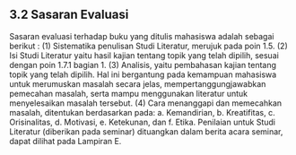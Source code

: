 ## 3.2 Sasaran Evaluasi
Sasaran evaluasi terhadap buku yang ditulis mahasiswa adalah sebagai berikut :
(1) Sistematika penulisan Studi Literatur, merujuk pada poin 1.5.
(2) Isi Studi Literatur yaitu hasil kajian tentang topik yang telah dipilih, sesuai dengan
poin 1.7.1 bagian 1.
(3) Analisis, yaitu pembahasan kajian tentang topik yang telah dipilih. Hal ini bergantung pada kemampuan mahasiswa untuk merumuskan masalah secara jelas, mempertanggungjawabkan pemecahan masalah, serta mampu menggunakan literatur untuk menyelesaikan masalah tersebut.
(4) Cara menanggapi dan memecahkan masalah, ditentukan berdasarkan pada:
a. Kemandirian,
b. Kreatifitas,
c. Orisinalitas,
d. Motivasi,
e. Ketekunan, dan
f. Etika.
Penilaian untuk Studi Literatur (diberikan pada seminar) dituangkan dalam berita acara seminar, dapat dilihat pada Lampiran E.
